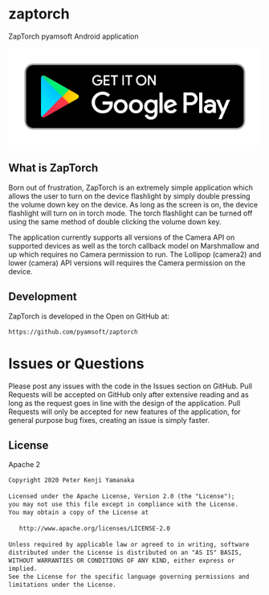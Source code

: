 # zaptorch
ZapTorch pyamsoft Android application

[![Get it on Google Play](https://raw.githubusercontent.com/pyamsoft/zaptorch/master/art/google-play-badge.png)][1]

## What is ZapTorch

Born out of frustration, ZapTorch is an extremely simple application which
allows the user to turn on the device flashlight by simply double pressing
the volume down key on the device. As long as the screen is on, the device
flashlight will turn on in torch mode. The torch flashlight can be turned off
using the same method of double clicking the volume down key.

The application currently supports all versions of the Camera API on
supported devices as well as the torch callback model on Marshmallow and up
which requires no Camera permission to run. The Lollipop (camera2) and lower
(camera) API versions will requires the Camera permission on the device.

## Development

ZapTorch is developed in the Open on GitHub at:  
```
https://github.com/pyamsoft/zaptorch
```

# Issues or Questions

Please post any issues with the code in the Issues section on GitHub. Pull
Requests will be accepted on GitHub only after extensive reading and as long
as the request goes in line with the design of the application. Pull Requests
will only be accepted for new features of the application, for general
purpose bug fixes, creating an issue is simply faster.

[1]: https://play.google.com/store/apps/details?id=com.pyamsoft.zaptorch

## License

Apache 2

```
Copyright 2020 Peter Kenji Yamanaka

Licensed under the Apache License, Version 2.0 (the "License");
you may not use this file except in compliance with the License.
You may obtain a copy of the License at

   http://www.apache.org/licenses/LICENSE-2.0

Unless required by applicable law or agreed to in writing, software
distributed under the License is distributed on an "AS IS" BASIS,
WITHOUT WARRANTIES OR CONDITIONS OF ANY KIND, either express or implied.
See the License for the specific language governing permissions and
limitations under the License.
```
